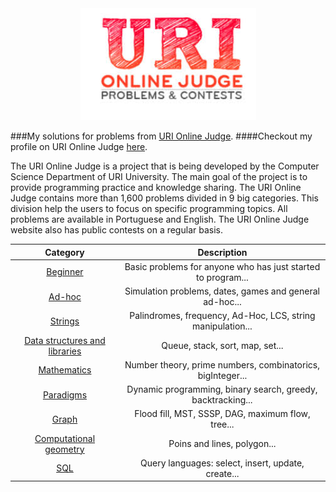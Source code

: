 <div align="center">
    <a href="https://www.urionlinejudge.com.br/judge/en/login">
        <img src="https://github.com/TAMMoura/URI-Online-Judge/blob/master/uriLogo.jpeg" />
    </a>
</div>  

###My solutions for problems from [URI Online Judge](https://www.urionlinejudge.com.br/). 
####Checkout my profile on URI Online Judge [here](https://www.urionlinejudge.com.br/judge/pt/profile/144878).

The URI Online Judge is a project that is being developed by the Computer Science Department of URI University. The main goal of the project is to provide programming practice and knowledge sharing. The URI Online Judge contains more than 1,600 problems divided in 9 big categories. This division help the users to focus on specific programming topics. All problems are available in Portuguese and English. The URI Online Judge website also has public contests on a regular basis.

|					Category						|			Description				| 
|:---------------------------------------------------------------------------------------------:|:-------------------------------------------------------------:|
|[Beginner](https://github.com/TAMMoura/URI-Online-Judge/tree/master/src/beginner)		    	|Basic problems for anyone who has just started to program...	| 
|[Ad-hoc](https://github.com/TAMMoura/URI-Online-Judge/tree/master/src/adhoc)			    	|Simulation problems, dates, games and general ad-hoc...	    | 
|[Strings](https://github.com/TAMMoura/URI-Online-Judge/tree/master/src/strings)			   	|Palindromes, frequency, Ad-Hoc, LCS, string manipulation...	| 
|[Data structures and libraries](https://github.com/TAMMoura/URI-Online-Judge/tree/master/src/dataStructureAndLibraries)    |Queue, stack, sort, map, set...	| 
|[Mathematics](https://github.com/TAMMoura/URI-Online-Judge/tree/master/src/mathematics)		|Number theory, prime numbers, combinatorics, bigInteger...	    | 
|[Paradigms](https://github.com/TAMMoura/URI-Online-Judge/tree/master/src/paradigms)			|Dynamic programming, binary search, greedy, backtracking...	| 
|[Graph](https://github.com/TAMMoura/URI-Online-Judge/tree/master/src/graph)			    	|Flood fill, MST, SSSP, DAG, maximum flow, tree...		        | 
|[Computational geometry](https://github.com/TAMMoura/URI-Online-Judge/tree/master/src/computationalGeometry)	    	    |Poins and lines, polygon...		| 
|[SQL](https://github.com/TAMMoura/URI-Online-Judge/tree/master/src/sql)				        |Query languages: select, insert, update, create...		        | 
